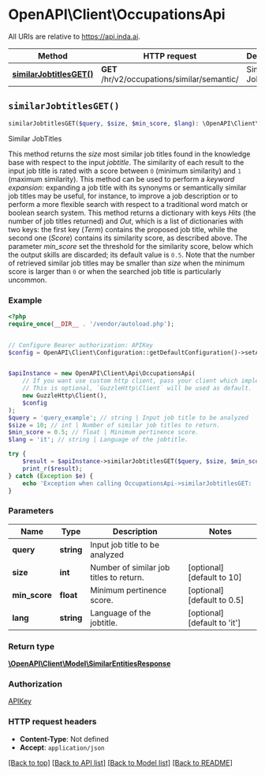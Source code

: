 # OpenAPI\Client\OccupationsApi

All URIs are relative to https://api.inda.ai.

Method | HTTP request | Description
------------- | ------------- | -------------
[**similarJobtitlesGET()**](OccupationsApi.md#similarJobtitlesGET) | **GET** /hr/v2/occupations/similar/semantic/ | Similar JobTitles


## `similarJobtitlesGET()`

```php
similarJobtitlesGET($query, $size, $min_score, $lang): \OpenAPI\Client\Model\SimilarEntitiesResponse
```

Similar JobTitles

This method returns the *size* most similar job titles found in the knowledge base with respect to the input *jobtitle*.  The similarity of each result to the input job title is rated with a score between <code style='color: #333333; opacity: 0.9'>0</code> (minimum similarity) and <code style='color: #333333; opacity: 0.9'>1</code> (maximum similarity). This method can be used to perform a *keyword expansion*: expanding a job title with its synonyms or semantically similar job titles may be useful, for instance, to improve a job description or to perform a more flexible search with respect to a traditional word match or boolean search system.  This method returns a dictionary with keys *Hits* (the number of job titles returned) and *Out*, which is a list of dictionaries with two keys: the first key (*Term*) contains the proposed job title, while the second one (*Score*)  contains its similarity score, as described above. The parameter *min_score* set the threshold for the similarity score, below which the output skills are discarded; its default value is <code style='color: #333333; opacity: 0.9'>0.5</code>.  Note that the number of retrieved similar job titles may be smaller than *size* when the minimum score is larger than  <code style='color: #333333; opacity: 0.9'>0</code> or when the searched job title is particularly uncommon.

### Example

```php
<?php
require_once(__DIR__ . '/vendor/autoload.php');


// Configure Bearer authorization: APIKey
$config = OpenAPI\Client\Configuration::getDefaultConfiguration()->setAccessToken('YOUR_ACCESS_TOKEN');


$apiInstance = new OpenAPI\Client\Api\OccupationsApi(
    // If you want use custom http client, pass your client which implements `GuzzleHttp\ClientInterface`.
    // This is optional, `GuzzleHttp\Client` will be used as default.
    new GuzzleHttp\Client(),
    $config
);
$query = 'query_example'; // string | Input job title to be analyzed
$size = 10; // int | Number of similar job titles to return.
$min_score = 0.5; // float | Minimum pertinence score.
$lang = 'it'; // string | Language of the jobtitle.

try {
    $result = $apiInstance->similarJobtitlesGET($query, $size, $min_score, $lang);
    print_r($result);
} catch (Exception $e) {
    echo 'Exception when calling OccupationsApi->similarJobtitlesGET: ', $e->getMessage(), PHP_EOL;
}
```

### Parameters

Name | Type | Description  | Notes
------------- | ------------- | ------------- | -------------
 **query** | **string**| Input job title to be analyzed |
 **size** | **int**| Number of similar job titles to return. | [optional] [default to 10]
 **min_score** | **float**| Minimum pertinence score. | [optional] [default to 0.5]
 **lang** | **string**| Language of the jobtitle. | [optional] [default to &#39;it&#39;]

### Return type

[**\OpenAPI\Client\Model\SimilarEntitiesResponse**](../Model/SimilarEntitiesResponse.md)

### Authorization

[APIKey](../../README.md#APIKey)

### HTTP request headers

- **Content-Type**: Not defined
- **Accept**: `application/json`

[[Back to top]](#) [[Back to API list]](../../README.md#endpoints)
[[Back to Model list]](../../README.md#models)
[[Back to README]](../../README.md)
